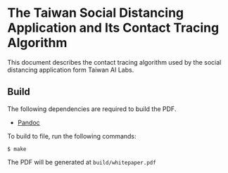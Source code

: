 # The Taiwan Social Distancing Application and Its Contact Tracing Algorithm

This document describes the contact tracing algorithm used by the social distancing application form Taiwan AI Labs.

## Build

The following dependencies are required to build the PDF.

* [Pandoc](https://pandoc.org/)

To build to file, run the following commands:

```
$ make
```

The PDF will be generated at `build/whitepaper.pdf`
